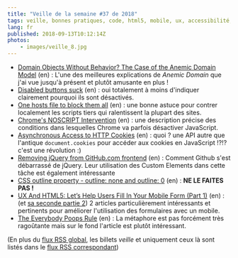 ```yaml
---
title: "Veille de la semaine #37 de 2018"
tags: veille, bonnes pratiques, code, html5, mobile, ux, accessibilité, css, github, web components, cookie, http, javascript, chrome, performances, truc, html, domain driven design
lang: fr
published: 2018-09-13T10:12:14Z
photos:
    - images/veille_8.jpg
---
```

* [Domain Objects Without Behavior? The Case of the Anemic Domain Model](https://web-techno.net/anemic-domain-model/) (en)&nbsp;: L'une des meilleures explications de *Anemic Domain* que j'ai vue jusqu'à présent et plutôt amusante en plus&nbsp;!
* [Disabled buttons suck](https://axesslab.com/disabled-buttons-suck/?mc_cid=e96078d9b1&mc_eid=cc964d9825) (en)&nbsp;: oui totalement à moins d'indiquer clairement pourquoi ils sont désactivés.
* [One hosts file to block them all](https://borisschapira.com/2018/09/one-host-file-to-block-them-all/) (en)&nbsp;: une bonne astuce pour contrer localement les scripts tiers qui ralentissent la plupart des sites. 
* [Chrome's NOSCRIPT Intervention](https://timkadlec.com/remembers/2018-09-06-chromes-noscript-intervention/) (en)&nbsp;: une description précise des conditions dans lesquelles Chrome va parfois désactiver JavaScript.
* [Asynchronous Access to HTTP Cookies](https://developers.google.com/web/updates/2018/09/asynchronous-access-to-http-cookies) (en)&nbsp;: quoi ? une API autre que l'antique `document.cookies` pour accéder aux cookies en JavaScript !?!? c'est une révolution :)
* [Removing jQuery from GitHub.com frontend](https://githubengineering.com/removing-jquery-from-github-frontend/) (en)&nbsp;: Comment Github s'est débarrassé de jQuery. Leur utilisation des Custom Elements dans cette tâche est également intéressante
* [CSS outline property - outline: none and outline: 0](http://www.outlinenone.com/) (en)&nbsp;: **NE LE FAITES PAS&nbsp;!**
* [UX And HTML5: Let’s Help Users Fill In Your Mobile Form (Part 1)](https://www.smashingmagazine.com/2018/08/ux-html5-mobile-form-part-1/) (en)&nbsp;: (et [sa seconde partie 2](https://www.smashingmagazine.com/2018/08/ux-html5-mobile-form-part-2/)) 2 articles particulièrement intéressants et pertinents pour améliorer l'utilisation des formulaires avec un mobile.
* [The Everybody Poops Rule](http://rosstuck.com/the-everybody-poops-rule) (en)&nbsp;: La métaphore est pas forcément très ragoûtante mais sur le fond l'article est plutôt intéressant.


(En plus du [flux RSS global](/rss.xml), les billets *veille*
et uniquement ceux là sont listés dans le [flux RSS correspondant](/rss/veille.xml))
